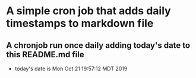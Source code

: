 A simple cron job that adds daily timestamps to markdown file
============================================================
## A chronjob run once daily adding today's date to this README.md file
* today's date is Mon Oct 21 19:57:12 MDT 2019
